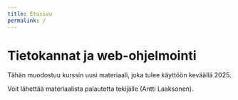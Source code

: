 ```yaml
---
title: Etusivu
permalink: /
---
```


# Tietokannat ja web-ohjelmointi

Tähän muodostuu kurssin uusi materiaali, joka tulee käyttöön keväällä 2025.

Voit lähettää materiaalista palautetta tekijälle (Antti Laaksonen).
